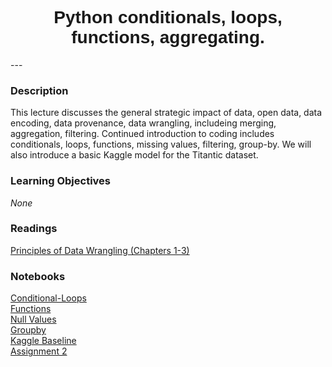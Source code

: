 <h1  style="font-family:  Verdana,  Geneva,  sans-serif;  text-align:center">Python  conditionals,  loops,  functions,  aggregating.  </h1> 
--- 
 
###  Description 
This  lecture  discusses  the  general  strategic  impact  of  data,  open  data,  data  encoding,  data  provenance,  data  wrangling,  includeing  merging,  aggregation,  filtering.  Continued  introduction  to  coding  includes  conditionals,  loops,  functions,  missing  values,  filtering,  group-by.    We  will  also  introduce  a  basic  Kaggle  model  for  the  Titantic  dataset.   
 
###  Learning  Objectives 
*None* 
 
###  Readings 
[Principles  of  Data  Wrangling  (Chapters  1-3)](http://proquestcombo.safaribooksonline.com.libproxy.rpi.edu/book/databases/business-intelligence/9781491938911) 
 
###  Notebooks 
[Conditional-Loops](https://rpi.analyticsdojo.com/course-intro-ml-app/notebooks/08-intro-python-pandas.html)<br>[Functions](https://rpi.analyticsdojo.com/course-intro-ml-app/notebooks/08-intro-python-pandas.html)<br>[Null  Values](https://rpi.analyticsdojo.com/course-intro-ml-app/notebooks/08-intro-python-pandas.html)<br>[Groupby](https://rpi.analyticsdojo.com/course-intro-ml-app/notebooks/08-intro-python-pandas.html)<br>[Kaggle  Baseline](https://rpi.analyticsdojo.com/course-intro-ml-app/notebooks/08-intro-python-pandas.html)<br>[Assignment  2](https://rpi.analyticsdojo.com/course-intro-ml-app/notebooks/08-intro-python-pandas.html)
